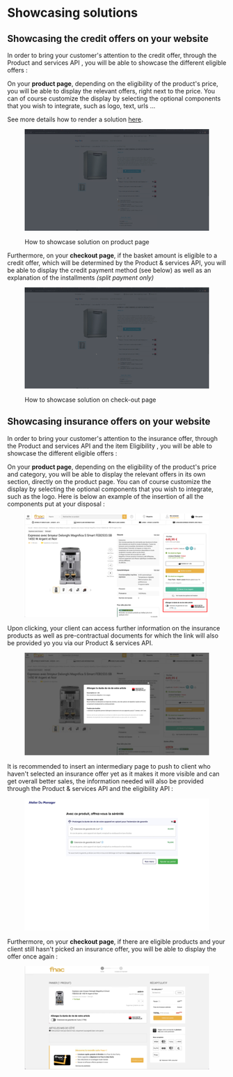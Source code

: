 # Showcasing solutions

## Showcasing the credit offers on your website

In order to bring your customer's attention to the credit offer, through the Product and services API , you will be able to showcase the different eligible offers :&#x20;

On your **product page**, depending on the eligibility of the product's price, you will be able to display the relevant offers, right next to the price. You can of course customize the display by selecting the optional components that you wish to integrate, such as logo, text, urls ...&#x20;

See more details how to render a solution [here](../integration-guides/integrations-modes/direct/#step-2-showcasing-the-solutions).

<figure><img src="../.gitbook/assets/3-prestashop-setting-product-page.gif" alt=""><figcaption><p>How to showcase solution on product page</p></figcaption></figure>

Furthermore, on your **checkout page**, if the basket amount is eligible to a credit offer, which will be determined by the Product & services API, you will be able to display the credit payment method (see below) as well as an explanation of the installments _(split payment only)_&#x20;

<figure><img src="../.gitbook/assets/3-prestashop-setting-checkout-pages.gif" alt=""><figcaption><p>How to showcase solution on check-out page</p></figcaption></figure>

## Showcasing insurance offers on your website

In order to bring your customer's attention to the insurance offer, through the Product and services API and the item Eligibility , you will be able to showcase the different eligible offers :&#x20;

On your **product page**, depending on the eligibility of the product's price and category, you will be able to display the relevant offers in its own section, directly on the product page. You can of course customize the display by selecting the optional components that you wish to integrate, such as the logo. Here is below an example of the insertion of all the components put at your disposal : &#x20;

<figure><img src="../.gitbook/assets/Picture1.png" alt=""><figcaption></figcaption></figure>

Upon clicking, your client can access further information on the insurance products as well as pre-contractual documents for which the link will also be provided yo you via our Product & services API.

<figure><img src="../.gitbook/assets/Picture2.png" alt=""><figcaption></figcaption></figure>

It is recommended to insert an intermediary page to push to client who haven't selected an insurance offer yet as it makes it more visible and can get overall better sales, the information needed will also be provided through the Product & services API and the eligibility API :&#x20;

<figure><img src="../.gitbook/assets/MicrosoftTeams-image (7).png" alt=""><figcaption></figcaption></figure>

Furthermore, on your **checkout page**, if there are eligible products and your client still hasn't picked an insurance offer, you will be able to display the offer once again :&#x20;

<figure><img src="../.gitbook/assets/Picture3.png" alt=""><figcaption></figcaption></figure>

